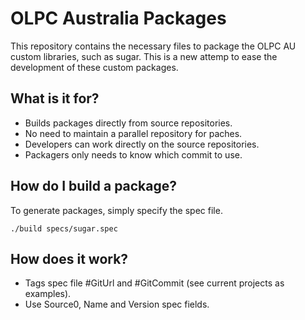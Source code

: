 OLPC Australia Packages
=======================

This repository contains the necessary files to package the OLPC AU custom
libraries, such as sugar. This is a new attemp to ease the development of
these custom packages.

What is it for?
-----------------------

* Builds packages directly from source repositories.
* No need to maintain a parallel repository for paches.
* Developers can work directly on the source repositories.
* Packagers only needs to know which commit to use.

How do I build a package?
----------------

To generate packages, simply specify the spec file.

```
./build specs/sugar.spec
```

How does it work?
-----------------

* Tags spec file #GitUrl and #GitCommit (see current projects as examples).
* Use Source0, Name and Version spec fields.
